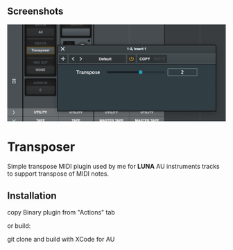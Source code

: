 
## Screenshots

![App Screenshot](https://raw.githubusercontent.com/ibeiser/Transposer/main/assets/images/Screenshot%202023-12-28%20at%2011.30.41.png?token=GHSAT0AAAAAACMADC5G37ATFXVJFBP3QV44ZMNIGDQ)


# Transposer


Simple transpose MIDI plugin used by me for **LUNA** AU instruments tracks
to support transpose of MIDI notes.


## Installation
copy Binary plugin from "Actions" tab

or build:

git clone and build with XCode for AU


    
